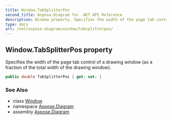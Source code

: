 ```yaml
---
title: Window.TabSplitterPos
second_title: Aspose.Diagram for .NET API Reference
description: Window property. Specifies the width of the page tab control of a drawing window as a fraction of the total width of the drawing window
type: docs
url: /net/aspose.diagram/window/tabsplitterpos/
---
```

## Window.TabSplitterPos property

Specifies the width of the page tab control of a drawing window (as a fraction of the total width of the drawing window).

```csharp
public double TabSplitterPos { get; set; }
```

### See Also

* class [Window](../)
* namespace [Aspose.Diagram](../../window/)
* assembly [Aspose.Diagram](../../../)


